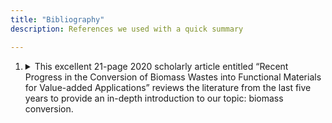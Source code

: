 ```yaml
---
title: "Bibliography"
description: References we used with a quick summary

---
```




1. <details><summary> This excellent 21-page 2020 scholarly article entitled “Recent Progress in the Conversion of Biomass Wastes into Functional Materials for Value-added Applications” reviews the literature from the last five years to provide an in-depth introduction to our topic:  biomass conversion. </summary>

    ~~~
    - In this reading they talk about research within 5 years including
        * Natural polymers
        * Biomass wastes
        * Using carbon materials as
            * Absorbents
            * Catalyst carriers
            * Electrode materials
            * Functional composites
    * Going into the third paragraph, they write about different examples of biomass including
        * Wood
        * Ag waste peels
        * Biochar
    ~~~
</details>
